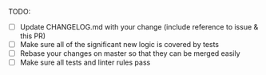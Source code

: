 <!--
  Thanks for filing a pull request on GraphQL Server!

  Please look at the following checklist to ensure that your PR
  can be accepted quickly:
-->

TODO:

* [ ] Update CHANGELOG.md with your change (include reference to issue & this PR)
* [ ] Make sure all of the significant new logic is covered by tests
* [ ] Rebase your changes on master so that they can be merged easily
* [ ] Make sure all tests and linter rules pass

<!--**Pull Request Labels**

While not necessary, you can help organize our pull requests by labeling this issue when you open it.  To add a label automatically, simply [x] mark the appropriate box below:

- [ ] feature
- [ ] blocking
- [ ] docs

To add a label not listed above, simply place `/label another-label-name` on a line by itself.
-->